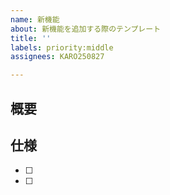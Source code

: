 ```yaml
---
name: 新機能
about: 新機能を追加する際のテンプレート
title: ''
labels: priority:middle
assignees: KARO250827

---
```


## 概要

## 仕様

- [ ]
- [ ]
